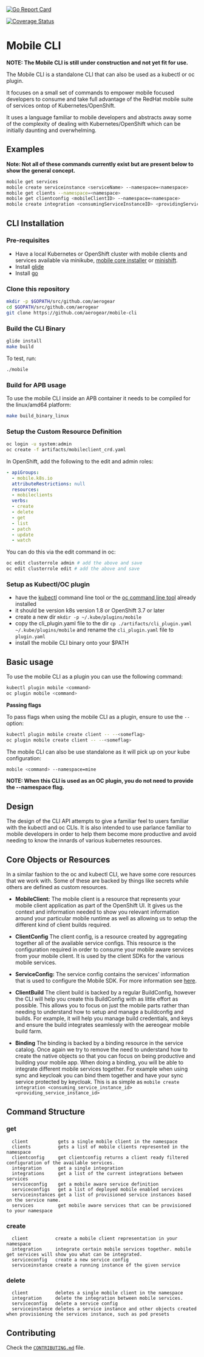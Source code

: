 [![Go Report Card](https://goreportcard.com/badge/github.com/golang/crypto)](https://goreportcard.com/report/github.com/golang/crypto)

[![Coverage Status](https://coveralls.io/repos/github/aerogear/mobile-cli/badge.svg?branch=add-go-report-card-to-readme)](https://coveralls.io/github/aerogear/mobile-cli?branch=add-go-report-card-to-readme)

# Mobile CLI

**NOTE: The Mobile CLI is still under construction and not yet fit for use.**

The Mobile CLI is a standalone CLI that can also be used as a kubectl or oc plugin.

It focuses on a small set of commands to empower mobile focused developers to consume and take full advantage of the RedHat mobile suite of services ontop of Kubernetes/OpenShift. 

It uses a language familiar to mobile developers and abstracts away some of the complexity of dealing with Kubernetes/OpenShift which can be initially daunting and overwhelming.

## Examples
**Note: Not all of these commands currently exist but are present below to show the general concept.**

```bash
mobile get services
mobile create serviceinstance <serviceName> --namespace=<namespace>
mobile get clients --namespace=<namespace>
mobile get clientconfig <mobileClientID> --namespace=<namespace> 
mobile create integration <consumingServiceInstanceID> <providingServiceInstanceID> --namespace=<namespace>
``` 

## CLI Installation
### Pre-requisites
- Have a local Kubernetes or OpenShift cluster with mobile clients and services available via minikube, [mobile core installer](https://github.com/aerogear/mobile-core/blob/master/docs/walkthroughs/local-setup.adoc) or [minishift](https://github.com/aerogear/minishift-mobilecore-addon).
- Install [glide](https://github.com/Masterminds/glide)
- Install [go](https://golang.org/doc/install)

### Clone this repository

```bash
mkdir -p $GOPATH/src/github.com/aerogear
cd $GOPATH/src/github.com/aerogear
git clone https://github.com/aerogear/mobile-cli
```

### Build the CLI Binary

```bash
glide install
make build
```

To test, run:

```bash
./mobile
```

### Build for APB usage

To use the mobile CLI inside an APB container it needs to be compiled for the linux/amd64 platform:

```bash
make build_binary_linux
```

### Setup the Custom Resource Definition

```bash
oc login -u system:admin
oc create -f artifacts/mobileclient_crd.yaml
```

In OpenShift, add the following to the edit and admin roles:

```yml
- apiGroups:
  - mobile.k8s.io
  attributeRestrictions: null
  resources:
  - mobileclients
  verbs:
  - create
  - delete
  - get
  - list
  - patch
  - update
  - watch
```

You can do this via the edit command in oc:

```bash 
oc edit clusterrole admin # add the above and save
oc edit clusterrole edit # add the above and save
```

### Setup as Kubectl/OC plugin

- have the [kubectl](https://kubernetes.io/docs/tasks/tools/install-kubectl/) command line tool or the [oc command line tool](https://docs.openshift.org/latest/cli_reference/get_started_cli.html#installing-the-cli) already installed
- it should be version k8s version 1.8 or OpenShift 3.7 or later
- create a new dir ```mkdir -p ~/.kube/plugins/mobile```  
- copy the cli_plugin.yaml file to the dir ```cp ./artifacts/cli_plugin.yaml ~/.kube/plugins/mobile```
and rename the ```cli_plugin.yaml``` file to ```plugin.yaml```
- install the mobile CLI binary onto your $PATH

## Basic usage

To use the mobile CLI as a plugin you can use the following command:
``` bash
kubectl plugin mobile <command>
oc plugin mobile <command>
```

**Passing flags**

To pass flags when using the mobile CLI as a plugin, ensure to use the ```--``` option:
```bash
kubectl plugin mobile create client -- --<someflag>
oc plugin mobile create client -- --<someflag>
```

The mobile CLI can also be use standalone as it will pick up on your kube configuration:
```bash
mobile <command> --namespace=mine 
``` 

**NOTE: When this CLI is used as an OC plugin, you do not need to provide the --namespace flag.**

## Design

The design of the CLI API attempts to give a familiar feel to users familiar with the kubectl and oc CLIs.  It is also intended to use parlance familiar to mobile developers in order to help them become more productive and avoid needing to know the innards of various kubernetes resources.

## Core Objects or Resources

In a similar fashion to the oc and kubectl CLI, we have some core resources that we work with. Some of these are backed by things like secrets while others are defined as custom resources.

- **MobileClient:** The mobile client is a resource that represents your mobile client application as part of the OpenShift UI. It gives us the context and information needed to show you relevant information around your particular mobile runtime as well as allowing us to setup the different kind of client builds required.

- **ClientConfig** The client config, is a resource created by aggregating together all of the available service configs. This resource is the configuration required in order to consume your mobile aware services from your mobile client. It is used by the client SDKs for the various mobile services.

-  **ServiceConfig:** The service config contains the services' information that is used to configure the Mobile SDK. For more information see [here](./doc/service_config.md).

- **ClientBuild** The client build is backed by a regular BuildConfig, however the CLI will help you create this BuildConfig with as little effort as possible. This allows you to focus on just the mobile parts rather than needing to understand how to setup and manage a buildconfig and builds. For example, it will help you manage build credentials, and keys and ensure the build integrates seamlessly with the aereogear mobile build farm.

- **Binding** The binding is backed by a binding resource in the service catalog. Once again we try to remove the need to understand how to create the native objects so that you can focus on being productive and building your mobile app. When doing a binding, you will be able to integrate different mobile services together. For example when using sync and keycloak you can bind them together and have your sync service protected by keycloak. This is as simple as
```mobile create integration <consuming_service_instance_id> <providing_service_instance_id>```

## Command Structure

### get
```
  client           gets a single mobile client in the namespace
  clients          gets a list of mobile clients represented in the namespace
  clientconfig     get clientconfig returns a client ready filtered configuration of the available services.
  integration      get a single integration
  integrations     get a list of the current integrations between services
  serviceconfig    get a mobile aware service definition
  serviceconfigs   get a list of deployed mobile enabled services
  serviceinstances get a list of provisioned service instances based on the service name.
  services         get mobile aware services that can be provisioned to your namespace
```
    
### create 
```
  client          create a mobile client representation in your namespace
  integration     integrate certain mobile services together. mobile get services will show you what can be integrated.
  serviceconfig   create a new service config
  serviceinstance create a running instance of the given service
```
    
### delete
```
  client          deletes a single mobile client in the namespace
  integration     delete the integration between mobile services.
  serviceconfig   delete a service config
  serviceinstance deletes a service instance and other objects created when provisioning the services instance, such as pod presets
```
                    
## Contributing 

Check the [`CONTRIBUTING.md`](https://github.com/aerogear/mobile-cli/blob/master/.github/CONTRIBUTING.md) file. 